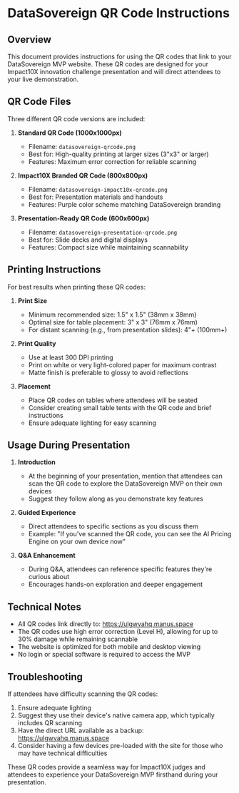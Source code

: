 # DataSovereign QR Code Instructions

## Overview

This document provides instructions for using the QR codes that link to your DataSovereign MVP website. These QR codes are designed for your Impact10X innovation challenge presentation and will direct attendees to your live demonstration.

## QR Code Files

Three different QR code versions are included:

1. **Standard QR Code (1000x1000px)**
   - Filename: `datasovereign-qrcode.png`
   - Best for: High-quality printing at larger sizes (3"x3" or larger)
   - Features: Maximum error correction for reliable scanning

2. **Impact10X Branded QR Code (800x800px)**
   - Filename: `datasovereign-impact10x-qrcode.png`
   - Best for: Presentation materials and handouts
   - Features: Purple color scheme matching DataSovereign branding

3. **Presentation-Ready QR Code (600x600px)**
   - Filename: `datasovereign-presentation-qrcode.png`
   - Best for: Slide decks and digital displays
   - Features: Compact size while maintaining scannability

## Printing Instructions

For best results when printing these QR codes:

1. **Print Size**
   - Minimum recommended size: 1.5" x 1.5" (38mm x 38mm)
   - Optimal size for table placement: 3" x 3" (76mm x 76mm)
   - For distant scanning (e.g., from presentation slides): 4"+ (100mm+)

2. **Print Quality**
   - Use at least 300 DPI printing
   - Print on white or very light-colored paper for maximum contrast
   - Matte finish is preferable to glossy to avoid reflections

3. **Placement**
   - Place QR codes on tables where attendees will be seated
   - Consider creating small table tents with the QR code and brief instructions
   - Ensure adequate lighting for easy scanning

## Usage During Presentation

1. **Introduction**
   - At the beginning of your presentation, mention that attendees can scan the QR code to explore the DataSovereign MVP on their own devices
   - Suggest they follow along as you demonstrate key features

2. **Guided Experience**
   - Direct attendees to specific sections as you discuss them
   - Example: "If you've scanned the QR code, you can see the AI Pricing Engine on your own device now"

3. **Q&A Enhancement**
   - During Q&A, attendees can reference specific features they're curious about
   - Encourages hands-on exploration and deeper engagement

## Technical Notes

- All QR codes link directly to: https://ulgwvahq.manus.space
- The QR codes use high error correction (Level H), allowing for up to 30% damage while remaining scannable
- The website is optimized for both mobile and desktop viewing
- No login or special software is required to access the MVP

## Troubleshooting

If attendees have difficulty scanning the QR codes:

1. Ensure adequate lighting
2. Suggest they use their device's native camera app, which typically includes QR scanning
3. Have the direct URL available as a backup: https://ulgwvahq.manus.space
4. Consider having a few devices pre-loaded with the site for those who may have technical difficulties

These QR codes provide a seamless way for Impact10X judges and attendees to experience your DataSovereign MVP firsthand during your presentation.
